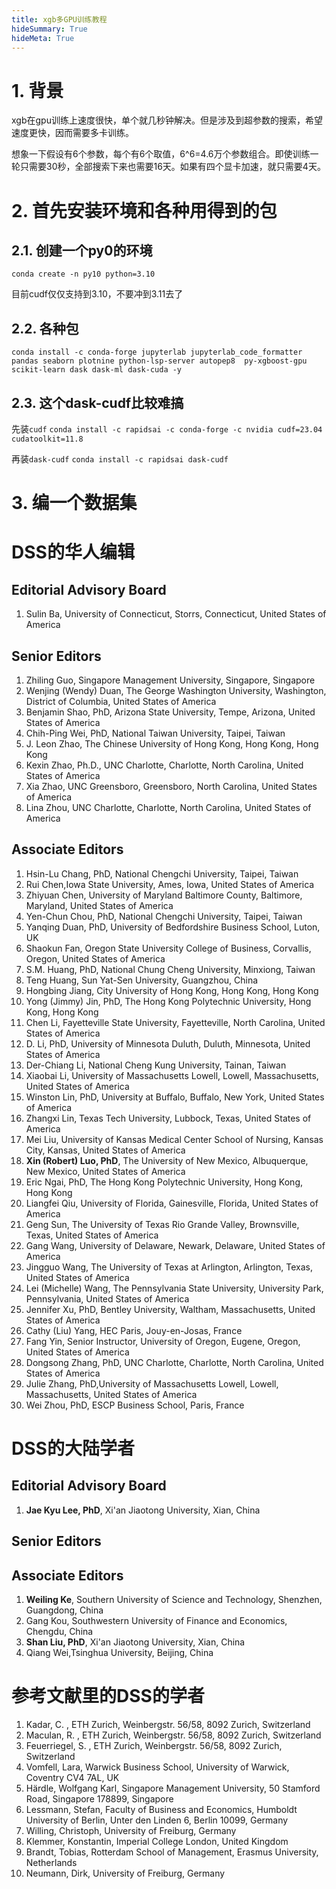 ```yaml
---
title: xgb多GPU训练教程
hideSummary: True
hideMeta: True
---
```


# 1. 背景

xgb在gpu训练上速度很快，单个就几秒钟解决。但是涉及到超参数的搜索，希望速度更快，因而需要多卡训练。

想象一下假设有6个参数，每个有6个取值，6^6=4.6万个参数组合。即使训练一轮只需要30秒，全部搜索下来也需要16天。如果有四个显卡加速，就只需要4天。

# 2. 首先安装环境和各种用得到的包

## 2.1. 创建一个py0的环境
`conda create -n py10 python=3.10`

目前cudf仅仅支持到3.10，不要冲到3.11去了

## 2.2. 各种包

`conda install -c conda-forge jupyterlab jupyterlab_code_formatter pandas seaborn plotnine python-lsp-server autopep8  py-xgboost-gpu scikit-learn dask dask-ml dask-cuda -y`

## 2.3. 这个dask-cudf比较难搞

先装`cudf`
`conda install -c rapidsai -c conda-forge -c nvidia cudf=23.04 cudatoolkit=11.8`

再装`dask-cudf`
`conda install -c rapidsai dask-cudf`


# 3. 编一个数据集



# DSS的华人编辑

##  Editorial Advisory Board
1. Sulin Ba, University of Connecticut, Storrs, Connecticut, United States of America

## Senior Editors

1. Zhiling Guo, Singapore Management University, Singapore, Singapore
2. Wenjing (Wendy) Duan, The George Washington University, Washington, District of Columbia, United States of America
3. Benjamin Shao, PhD, Arizona State University, Tempe, Arizona, United States of America
4. Chih-Ping Wei, PhD, National Taiwan University, Taipei, Taiwan
5. J. Leon Zhao, The Chinese University of Hong Kong, Hong Kong, Hong Kong
6. Kexin Zhao, Ph.D., UNC Charlotte, Charlotte, North Carolina, United States of America
7. Xia Zhao, UNC Greensboro, Greensboro, North Carolina, United States of America
8. Lina Zhou, UNC Charlotte, Charlotte, North Carolina, United States of America

## Associate Editors

1. Hsin-Lu Chang, PhD, National Chengchi University, Taipei, Taiwan
2. Rui Chen,Iowa State University, Ames, Iowa, United States of America
3. Zhiyuan Chen, University of Maryland Baltimore County, Baltimore, Maryland, United States of America
4. Yen-Chun Chou, PhD, National Chengchi University, Taipei, Taiwan
5. Yanqing Duan, PhD, University of Bedfordshire Business School, Luton, UK
6. Shaokun Fan, Oregon State University College of Business, Corvallis, Oregon, United States of America
7. S.M. Huang, PhD, National Chung Cheng University, Minxiong, Taiwan
8. Teng Huang, Sun Yat-Sen University, Guangzhou, China
9. Hongbing Jiang, City University of Hong Kong, Hong Kong, Hong Kong
10. Yong (Jimmy) Jin, PhD, The Hong Kong Polytechnic University, Hong Kong, Hong Kong
11. Chen Li, Fayetteville State University, Fayetteville, North Carolina, United States of America
12. D. Li, PhD, University of Minnesota Duluth, Duluth, Minnesota, United States of America
13. Der-Chiang Li, National Cheng Kung University, Tainan, Taiwan
14. Xiaobai Li, University of Massachusetts Lowell, Lowell, Massachusetts, United States of America
15. Winston Lin, PhD, University at Buffalo, Buffalo, New York, United States of America
16. Zhangxi Lin, Texas Tech University, Lubbock, Texas, United States of America
17. Mei Liu, University of Kansas Medical Center School of Nursing, Kansas City, Kansas, United States of America
18. **Xin (Robert) Luo, PhD**, The University of New Mexico, Albuquerque, New Mexico, United States of America
19. Eric Ngai, PhD, The Hong Kong Polytechnic University, Hong Kong, Hong Kong
20. Liangfei Qiu, University of Florida, Gainesville, Florida, United States of America
21. Geng Sun, The University of Texas Rio Grande Valley, Brownsville, Texas, United States of America
22. Gang Wang, University of Delaware, Newark, Delaware, United States of America
23. Jingguo Wang, The University of Texas at Arlington, Arlington, Texas, United States of America
24. Lei (Michelle) Wang, The Pennsylvania State University, University Park, Pennsylvania, United States of America
25. Jennifer Xu, PhD, Bentley University, Waltham, Massachusetts, United States of America
26. Cathy (Liu) Yang, HEC Paris, Jouy-en-Josas, France
27. Fang Yin, Senior Instructor, University of Oregon, Eugene, Oregon, United States of America
28. Dongsong Zhang, PhD, UNC Charlotte, Charlotte, North Carolina, United States of America
29. Julie Zhang, PhD,University of Massachusetts Lowell, Lowell, Massachusetts, United States of America
30. Wei Zhou, PhD, ESCP Business School, Paris, France

# DSS的大陆学者

##  Editorial Advisory Board

1. **Jae Kyu Lee, PhD**, Xi'an Jiaotong University, Xian, China

## Senior Editors



## Associate Editors

1. **Weiling Ke**, Southern University of Science and Technology, Shenzhen, Guangdong, China
2. Gang Kou, Southwestern University of Finance and Economics, Chengdu, China
3. **Shan Liu, PhD**, Xi'an Jiaotong University, Xian, China
4. Qiang Wei,Tsinghua University, Beijing, China



# 参考文献里的DSS的学者

1. Kadar, C. , ETH Zurich, Weinbergstr. 56/58, 8092 Zurich, Switzerland
2. Maculan, R. , ETH Zurich, Weinbergstr. 56/58, 8092 Zurich, Switzerland
3. Feuerriegel, S. , ETH Zurich, Weinbergstr. 56/58, 8092 Zurich, Switzerland
4. Vomfell, Lara, Warwick Business School, University of Warwick, Coventry CV4 7AL, UK
5. Härdle, Wolfgang Karl, Singapore Management University, 50 Stamford Road, Singapore 178899, Singapore
6. Lessmann, Stefan, Faculty of Business and Economics, Humboldt University of Berlin, Unter den Linden 6, Berlin 10099, Germany
7. Willing, Christoph, University of Freiburg, Germany
8. Klemmer, Konstantin, Imperial College London, United Kingdom
9. Brandt, Tobias, Rotterdam School of Management, Erasmus University, Netherlands
10. Neumann, Dirk, University of Freiburg, Germany






